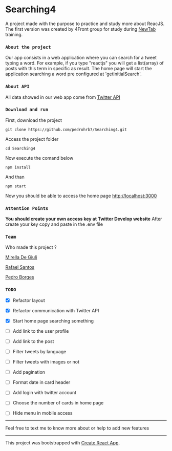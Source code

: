 # Searching4

A project made with the purpose to practice and study more about ReacJS. The first version was created by 4Front group for study during [NewTab](https://newtab.academy/) training.

### `About the project`

Our app consists in a web application where you can search for a tweet typing a word. For example, if you type "reactjs" you will get a list(array) of posts with this term in specific as result.
The home page will start the application searching a word pre configured at 'getInitialSearch'.

### `About API`

All data showed in our web app come from [Twitter API](https://developer.twitter.com/en/docs)

### `Download and run`

First, download the project

```
git clone https://github.com/pedrohrb7/Searching4.git
```

Access the project folder

```
cd Searching4
```

Now execute the comand below

```
npm install
```

And than

```
npm start
```

Now you should be able to access the home page [http://localhost:3000](http://localhost:3000)

### `Attention Points`

**You should create your own access key at Twitter Develop website**
After create your key copy and paste in the .env file

### `Team`

Who made this project ?

[Mirella De Giuli](https://github.com/mirelagiuli)

[Rafael Santos](https://github.com/rafael-rodrigues-santos)

[Pedro Borges](https://github.com/pedrohrb7/)

### `TODO`

- [x] Refactor layout

- [x] Refactor communication with Twitter API

- [x] Start home page searching something

- [ ] Add link to the user profile

- [ ] Add link to the post

- [ ]  Filter tweets by language

- [ ] Filter tweets with images or not

- [ ] Add pagination

- [ ] Format date in card header

- [ ] Add login with twitter account

- [ ] Choose the number of cards in home page

- [ ] Hide menu in mobile access

---

Feel free to text me to know more about or help to add new features

---

This project was bootstrapped with [Create React App](https://github.com/facebook/create-react-app).
